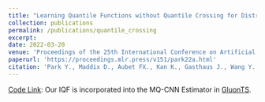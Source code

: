 ```yaml
---
title: "Learning Quantile Functions without Quantile Crossing for Distribution-free Time Series Forecasting"
collection: publications
permalink: /publications/quantile_crossing
excerpt:
date: 2022-03-20
venue: 'Proceedings of the 25th International Conference on Artificial Intelligence and Statistics (AISTATS)'
paperurl: 'https://proceedings.mlr.press/v151/park22a.html'
citation: 'Park Y., Maddix D., Aubet FX., Kan K., Gasthaus J., Wang Y. (2022). &quot;Learning Quantile Functions without Quantile Crossing for Distribution-free Time Series Forecasting.&quot; <i>Proceedings of the 25th International Conference on Artificial Intelligence and Statistics (AISTATS), PMLR.</i> 151:8127-8150.'
---
```


[Code Link](https://github.com/awslabs/gluonts/blob/dev/src/gluonts/mx/model/seq2seq/_mq_dnn_estimator.py): Our IQF is incorporated into the MQ-CNN Estimator in [GluonTS](https://github.com/awslabs/gluonts).

